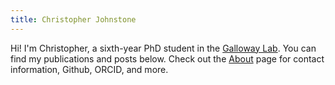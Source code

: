 ```yaml
---
title: Christopher Johnstone
---
```

Hi! I'm Christopher, a sixth-year PhD student in the [Galloway Lab](https://gallowaylab.mit.edu).
You can find my publications and posts below. Check out the [About](/about) page
for contact information, Github, ORCID, and more.
